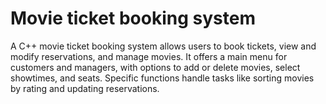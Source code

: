 # Movie ticket booking system
A C++ movie ticket booking system allows users to book tickets, view and modify reservations, and manage movies. It offers a main menu for customers and managers, with options to add or delete movies, select showtimes, and seats. Specific functions handle tasks like sorting movies by rating and updating reservations.
